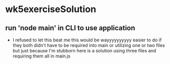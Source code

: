 # wk5exerciseSolution

## run 'node main' in CLI to use application

- I refused to let this beat me this would be wayyyyyyyyyy easier to do if they both didn't have to be required into main or utilizing one or two files but just because I'm stubborn here is a solution using three files and requiring them all in main.js